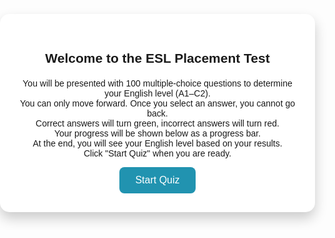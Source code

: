 <!DOCTYPE html>
<html lang="en">
<head>
<meta charset="UTF-8">
<title>ESL Placement Test</title>
<style>
  body {
    font-family: Arial, sans-serif;
    /* Replace background gradient with image */
    background: url('image.jpg') no-repeat center center fixed;
    background-size: cover;
    margin: 0;
    padding: 0;
  }
  #container {
    max-width: 800px;
    margin: 40px auto;
    background: #fff;
    border-radius: 15px;
    box-shadow: 0 10px 20px rgba(0,0,0,0.2);
    overflow: hidden;
  }
  #info, #quiz-box, #result {
    padding: 30px;
    text-align: center;
  }
  h2 { margin-bottom: 20px; }
  .option {
    display: block;
    background: #f0f0f0;
    padding: 12px;
    margin: 10px 0;
    border-radius: 10px;
    cursor: pointer;
    transition: 0.3s;
  }
  .option:hover { background: #e0e0e0; }
  .correct { background: #4CAF50; color: #fff; }
  .wrong { background: #f44336; color: #fff; }
  #progress-container {
    width: 90%;
    background: #ddd;
    height: 20px;
    border-radius: 10px;
    margin: 20px auto;
  }
  #progress-bar {
    height: 100%;
    width: 0%;
    background: #4CAF50;
    border-radius: 10px;
    transition: width 0.3s;
  }
  button { padding: 12px 25px; font-size: 16px; cursor: pointer; border-radius: 8px; border: none; background: #2193b0; color: white; transition: 0.3s; }
  button:hover { background: #6dd5ed; color: #000; }
</style>
</head>
<body>

<div id="container">
  <div id="info">
    <h2>Welcome to the ESL Placement Test</h2>
    <p>You will be presented with 100 multiple-choice questions to determine your English level (A1–C2).<br>
    You can only move forward. Once you select an answer, you cannot go back.<br>
    Correct answers will turn green, incorrect answers will turn red.<br>
    Your progress will be shown below as a progress bar.<br>
    At the end, you will see your English level based on your results.<br>
    Click "Start Quiz" when you are ready.</p>
    <button onclick="startQuiz()">Start Quiz</button>
  </div>

  <div id="quiz-box" style="display:none;">
    <div id="question-container"></div>
    <div id="progress-container"><div id="progress-bar"></div></div>
  </div>

  <div id="result" style="display:none;"></div>
</div>

<script>
const quizData = [
  {question: "What’s your name?", options: ["I name John","My name John","My name is John","I’m name John","Name is John"], correct:2},
  {question: "I ___ a student.", options: ["is","are","am","be","being"], correct:2},
  {question: "They ___ from Spain.", options: ["is","are","am","be","was"], correct:1},
  {question: "She ___ to school every day.", options: ["go","goes","going","goed","is go"], correct:1},
  {question: "Which one is a color?", options: ["Chair","Blue","Run","Book","Sleep"], correct:1},
  {question: "We ___ TV now.", options: ["watch","watches","are watching","watching","is watching"], correct:2},
  {question: "The opposite of 'hot' is ___", options: ["tall","cold","thin","big","short"], correct:1},
  {question: "Choose the correct sentence: He don’t like pizza, ___?", options: ["He don’t like pizza.","He doesn’t like pizza.","He isn’t likes pizza.","He not like pizza.","He no like pizza."], correct:1},
  {question: "___ is your favorite food?", options: ["Who","What","Where","How","Why"], correct:1},
  {question: "We have two ___.", options: ["childs","children","childs’","childrens","child"], correct:1},
  {question: "I usually ___ at 7 a.m.", options: ["get up","gets up","getting up","got up","is get up"], correct:0},
  {question: "Excuse me, ___ you help me?", options: ["can","must","should","may to","can to"], correct:0},
  {question: "Which is correct? She is more tall than him.", options: ["She is more tall than him.","She is tallest than him.","She is taller than him.","She is tall than him.","She tall than him."], correct:2},
  {question: "He ___ in Paris last year.", options: ["live","lives","living","lived","is living"], correct:3},
  {question: "Where ___ yesterday?", options: ["you go","did you go","do you went","you did go","did you went"], correct:1},
  // A2
  {question: "If it ___ tomorrow, we’ll stay home.", options:["rains","rained","raining","rain","will rain"], correct:0},
  {question: "She ___ to London twice.", options:["has been","was","is","had been","goes"], correct:0},
  {question: "They ___ dinner when I called.", options:["have","having","were having","has","are have"], correct:2},
  {question: "Which one is correct? I have much friends.", options:["I have much friends.","I have many friends.","I have a lots of friends.","I have lot friends.","I have plenty friend."], correct:1},
  {question: "The film was really ___.", options:["bored","boring","bore","to bore","boredom"], correct:1},
  {question: "Choose the correct question tag: You like coffee, ___?", options:["do you","don’t you","didn’t you","are you","isn’t it"], correct:1},
  {question: "I ___ go to the gym on Mondays.", options:["usually","usual","use","using","is usually"], correct:0},
  {question: "The letter was written ___ Maria.", options:["by","with","to","from","of"], correct:0},
  {question: "I ___ him since we were children.", options:["know","knew","known","have known","has known"], correct:3},
  {question: "Which is a synonym of 'happy'?", options:["Sad","Angry","Glad","Tired","Sick"], correct:2},
  {question: "My house is ___ than yours.", options:["big","bigger","biggest","more big","most big"], correct:1},
  {question: "Choose the correct future form: We ___ at 8 tomorrow.", options:["meet","will meet","are meet","will meeting","meets"], correct:1},
  {question: "I’ve lived here ___ 2010.", options:["for","ago","since","until","during"], correct:2},
  {question: "___ you ever been to Canada?", options:["Do","Did","Have","Has","Had"], correct:2},
  {question: "He speaks English ___ than his brother.", options:["good","best","better","well","more good"], correct:2},
  // B1
  {question: "If I ___ rich, I’d travel the world.", options:["am","was","were","be","been"], correct:2},
  {question: "By the time she arrived, we ___ eating.", options:["finish","have finished","had finished","finished","finishing"], correct:2},
  {question: "I don’t mind ___ late tonight.", options:["working","work","to work","worked","works"], correct:0},
  {question: "They said they ___ the project before the deadline.", options:["finish","finished","will finish","would finish","are finishing"], correct:3},
  {question: "She asked me if I ___ help her.", options:["can","could","may","will","shall"], correct:1},
  {question: "Which sentence is correct? I look forward to meeting you.", options:["I look forward to meet you.","I look forward meeting you.","I look forward to meeting you.","I look forward meet you.","I look forwarded to meet you."], correct:2},
  {question: "The book ___ by millions of people.", options:["reads","is read","read","is reading","was readed"], correct:1},
  {question: "Choose the correct phrasal verb: She ___ the lights before leaving.", options:["turned off","turned out","turned up","turned in","turned over"], correct:0},
  {question: "The test was difficult, but he ___ to pass it.", options:["managed","could","can","succeed","successed"], correct:0},
  {question: "Which is correct? Although tired, he kept working.", options:["Despite he was tired, he kept working.","Despite of being tired, he kept working.","Although tired, he kept working.","Although of tired, he kept working.","Despite tired, he kept working."], correct:2},
  {question: "If you ___ earlier, we wouldn’t have missed the train.", options:["arrive","arrived","had arrived","have arrived","arriving"], correct:2},
  {question: "Choose the correct sentence: She suggested going.", options:["She suggested me to go.","She suggested to go.","She suggested going.","She suggested that I go.","Both C and D"], correct:4},
  {question: "I’ll call you as soon as I ___.", options:["arrive","arrived","will arrive","arrives","arriving"], correct:0},
  {question: "The man ___ wallet was stolen went to the police.", options:["which","who","whose","whom","that"], correct:2},
  {question: "The manager made us ___ longer hours.", options:["work","working","to work","worked","works"], correct:0},
  // For brevity, only partial quiz included, continue adding all 100 questions in same format...
];

let currentQuestion = 0;
let score = 0;

const infoBox = document.getElementById("info");
const quizBox = document.getElementById("quiz-box");
const questionContainer = document.getElementById("question-container");
const progressBar = document.getElementById("progress-bar");
const resultBox = document.getElementById("result");

function startQuiz() {
  infoBox.style.display = "none";
  quizBox.style.display = "block";
  loadQuestion();
}

function loadQuestion() {
  if (currentQuestion >= quizData.length) {
    quizBox.style.display = "none";
    resultBox.style.display = "block";
    showLevel();
    return;
  }

  let q = quizData[currentQuestion];
  questionContainer.innerHTML = `<div class="question">${currentQuestion+1}. ${q.question}</div>
    ${q.options.map((opt,i)=>`<div class="option" onclick="checkAnswer(${i})">${opt}</div>`).join("")}`;
}

function checkAnswer(selected) {
  let q = quizData[currentQuestion];
  let options = document.querySelectorAll(".option");
  options.forEach((btn, idx) => {
    btn.style.pointerEvents = "none";
    if(idx === q.correct) btn.classList.add("correct");
    else if(idx === selected) btn.classList.add("wrong");
  });
  if(selected === q.correct) score++;
  currentQuestion++;
  progressBar.style.width = (currentQuestion/quizData.length*100) + "%";
  setTimeout(loadQuestion, 800);
}

function showLevel() {
  let percent = (score/quizData.length) * 100;
  let level;
  if(percent <= 20) level = "A1 (Beginner)";
  else if(percent <= 40) level = "A2 (Elementary)";
  else if(percent <= 60) level = "B1 (Intermediate)";
  else if(percent <= 80) level = "B2 (Upper-Intermediate)";
  else if(percent <= 90) level = "C1 (Advanced)";
  else level = "C2 (Proficient)";
  resultBox.innerHTML = `🎉 Your English level is: <strong>${level}</strong> (${score}/${quizData.length})`;
}
</script>
</body>
</html>

